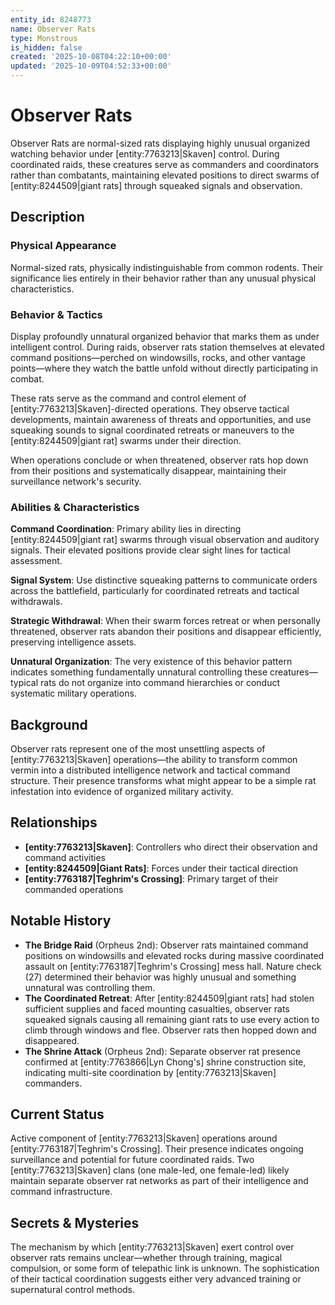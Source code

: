 ```yaml
---
entity_id: 8248773
name: Observer Rats
type: Monstrous
is_hidden: false
created: '2025-10-08T04:22:10+00:00'
updated: '2025-10-09T04:52:33+00:00'
---
```


# Observer Rats

Observer Rats are normal-sized rats displaying highly unusual organized watching behavior under [entity:7763213|Skaven] control. During coordinated raids, these creatures serve as commanders and coordinators rather than combatants, maintaining elevated positions to direct swarms of [entity:8244509|giant rats] through squeaked signals and observation.

## Description

### Physical Appearance

Normal-sized rats, physically indistinguishable from common rodents. Their significance lies entirely in their behavior rather than any unusual physical characteristics.

### Behavior & Tactics

Display profoundly unnatural organized behavior that marks them as under intelligent control. During raids, observer rats station themselves at elevated command positions—perched on windowsills, rocks, and other vantage points—where they watch the battle unfold without directly participating in combat.

These rats serve as the command and control element of [entity:7763213|Skaven]-directed operations. They observe tactical developments, maintain awareness of threats and opportunities, and use squeaking sounds to signal coordinated retreats or maneuvers to the [entity:8244509|giant rat] swarms under their direction.

When operations conclude or when threatened, observer rats hop down from their positions and systematically disappear, maintaining their surveillance network's security.

### Abilities & Characteristics

**Command Coordination**: Primary ability lies in directing [entity:8244509|giant rat] swarms through visual observation and auditory signals. Their elevated positions provide clear sight lines for tactical assessment.

**Signal System**: Use distinctive squeaking patterns to communicate orders across the battlefield, particularly for coordinated retreats and tactical withdrawals.

**Strategic Withdrawal**: When their swarm forces retreat or when personally threatened, observer rats abandon their positions and disappear efficiently, preserving intelligence assets.

**Unnatural Organization**: The very existence of this behavior pattern indicates something fundamentally unnatural controlling these creatures—typical rats do not organize into command hierarchies or conduct systematic military operations.

## Background

Observer rats represent one of the most unsettling aspects of [entity:7763213|Skaven] operations—the ability to transform common vermin into a distributed intelligence network and tactical command structure. Their presence transforms what might appear to be a simple rat infestation into evidence of organized military activity.

## Relationships

- **[entity:7763213|Skaven]**: Controllers who direct their observation and command activities
- **[entity:8244509|Giant Rats]**: Forces under their tactical direction
- **[entity:7763187|Teghrim's Crossing]**: Primary target of their commanded operations

## Notable History

- **The Bridge Raid** (Orpheus 2nd): Observer rats maintained command positions on windowsills and elevated rocks during massive coordinated assault on [entity:7763187|Teghrim's Crossing] mess hall. Nature check (27) determined their behavior was highly unusual and something unnatural was controlling them.
- **The Coordinated Retreat**: After [entity:8244509|giant rats] had stolen sufficient supplies and faced mounting casualties, observer rats squeaked signals causing all remaining giant rats to use every action to climb through windows and flee. Observer rats then hopped down and disappeared.
- **The Shrine Attack** (Orpheus 2nd): Separate observer rat presence confirmed at [entity:7763866|Lyn Chong's] shrine construction site, indicating multi-site coordination by [entity:7763213|Skaven] commanders.

## Current Status

Active component of [entity:7763213|Skaven] operations around [entity:7763187|Teghrim's Crossing]. Their presence indicates ongoing surveillance and potential for future coordinated raids. Two [entity:7763213|Skaven] clans (one male-led, one female-led) likely maintain separate observer rat networks as part of their intelligence and command infrastructure.

## Secrets & Mysteries

The mechanism by which [entity:7763213|Skaven] exert control over observer rats remains unclear—whether through training, magical compulsion, or some form of telepathic link is unknown. The sophistication of their tactical coordination suggests either very advanced training or supernatural control methods.